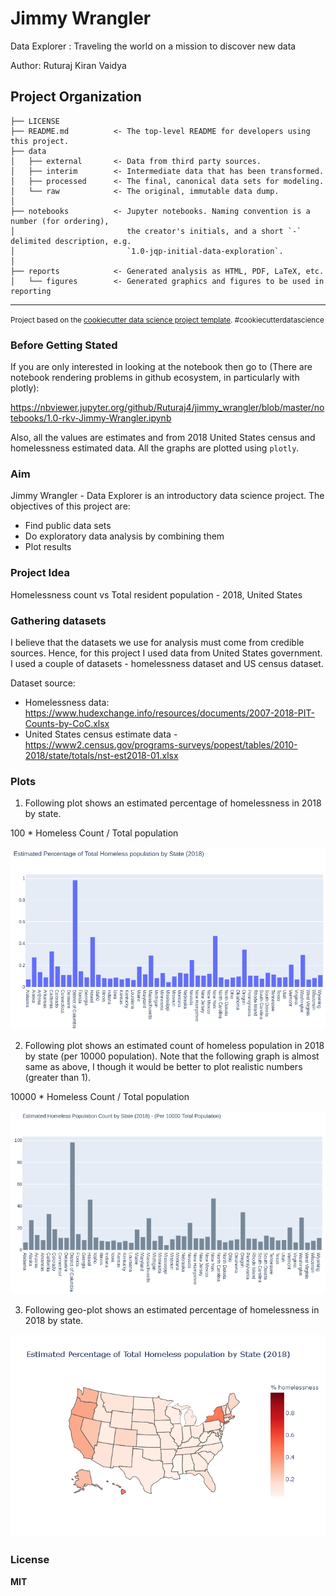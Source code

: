 Jimmy Wrangler
==============================

Data Explorer : Traveling the world on a mission to discover new data

Author: Ruturaj Kiran Vaidya

Project Organization
------------

    ├── LICENSE
    ├── README.md          <- The top-level README for developers using this project.
    ├── data
    │   ├── external       <- Data from third party sources.
    │   ├── interim        <- Intermediate data that has been transformed.
    │   ├── processed      <- The final, canonical data sets for modeling.
    │   └── raw            <- The original, immutable data dump.
    │
    ├── notebooks          <- Jupyter notebooks. Naming convention is a number (for ordering),
    │                         the creator's initials, and a short `-` delimited description, e.g.
    │                         `1.0-jqp-initial-data-exploration`.
    │
    ├── reports            <- Generated analysis as HTML, PDF, LaTeX, etc.
    │   └── figures        <- Generated graphics and figures to be used in reporting

--------

<p><small>Project based on the <a target="_blank" href="https://drivendata.github.io/cookiecutter-data-science/">cookiecutter data science project template</a>. #cookiecutterdatascience</small></p>

### Before Getting Stated

If you are only interested in looking at the notebook then go to (There are notebook rendering problems in github ecosystem, in particularly with plotly):

https://nbviewer.jupyter.org/github/Ruturaj4/jimmy_wrangler/blob/master/notebooks/1.0-rkv-Jimmy-Wrangler.ipynb

Also, all the values are estimates and from 2018 United States census and homelessness estimated data. All the graphs are plotted using `plotly`.

### Aim

Jimmy Wrangler - Data Explorer is an introductory data science project. The objectives of this project are:

* Find public data sets
* Do exploratory data analysis by combining them
* Plot results

### Project Idea

Homelessness count vs Total resident population - 2018, United States

### Gathering datasets

I believe that the datasets we use for analysis must come from credible sources.
Hence, for this project I used data from United States government. I used 
a couple of datasets - homelessness dataset and US census dataset.

Dataset source:

* Homelessness data: https://www.hudexchange.info/resources/documents/2007-2018-PIT-Counts-by-CoC.xlsx
* United States census estimate data - https://www2.census.gov/programs-surveys/popest/tables/2010-2018/state/totals/nst-est2018-01.xlsx

### Plots

1) Following plot shows an estimated percentage of homelessness in 2018 by state.

100 * Homeless Count / Total population

![alt text](/reports/figures/homelessness_percentage.png)

2) Following plot shows an estimated count of homeless population in 2018 by state (per 10000 population). Note that the following graph is almost same as above, I though it would be better to plot realistic numbers (greater than 1).

10000 * Homeless Count / Total population

![alt text](/reports/figures/homelessness_per_10000.png)

3) Following geo-plot shows an estimated percentage of homelessness in 2018 by state.

![alt text](/reports/figures/homlessness_geoplot.png)

### License

<b>MIT</b>
